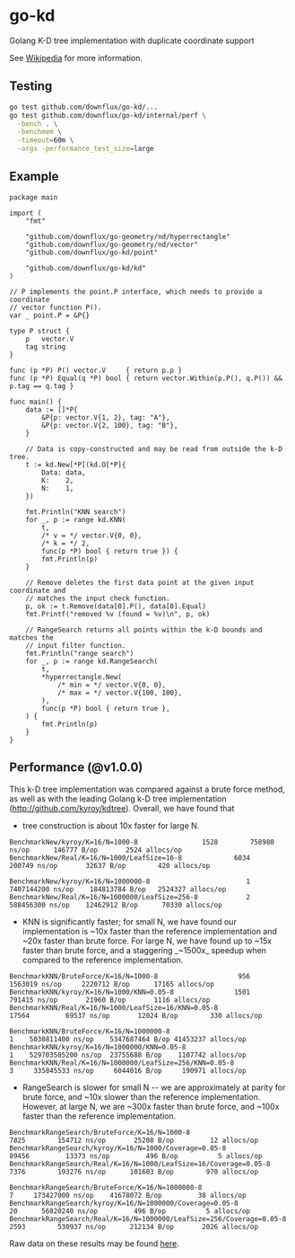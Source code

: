 # go-kd

Golang K-D tree implementation with duplicate coordinate support

See [Wikipedia](https://en.wikipedia.org/wiki/K-d_tree) for more information.

## Testing

```bash
go test github.com/downflux/go-kd/...
go test github.com/downflux/go-kd/internal/perf \
  -bench . \
  -benchmem \
  -timeout=60m \
  -args -performance_test_size=large
```

## Example

```golang
package main

import (
	"fmt"

	"github.com/downflux/go-geometry/nd/hyperrectangle"
	"github.com/downflux/go-geometry/nd/vector"
	"github.com/downflux/go-kd/point"

	"github.com/downflux/go-kd/kd"
)

// P implements the point.P interface, which needs to provide a coordinate
// vector function P().
var _ point.P = &P{}

type P struct {
	p   vector.V
	tag string
}

func (p *P) P() vector.V     { return p.p }
func (p *P) Equal(q *P) bool { return vector.Within(p.P(), q.P()) && p.tag == q.tag }

func main() {
	data := []*P{
		&P{p: vector.V{1, 2}, tag: "A"},
		&P{p: vector.V{2, 100}, tag: "B"},
	}

	// Data is copy-constructed and may be read from outside the k-D tree.
	t := kd.New[*P](kd.O[*P]{
		Data: data,
		K:    2,
		N:    1,
	})

	fmt.Println("KNN search")
	for _, p := range kd.KNN(
		t,
		/* v = */ vector.V{0, 0},
		/* k = */ 2,
		func(p *P) bool { return true }) {
		fmt.Println(p)
	}

	// Remove deletes the first data point at the given input coordinate and
	// matches the input check function.
	p, ok := t.Remove(data[0].P(), data[0].Equal)
	fmt.Printf("removed %v (found = %v)\n", p, ok)

	// RangeSearch returns all points within the k-D bounds and matches the
	// input filter function.
	fmt.Println("range search")
	for _, p := range kd.RangeSearch(
		t,
		*hyperrectangle.New(
			/* min = */ vector.V{0, 0},
			/* max = */ vector.V{100, 100},
		),
		func(p *P) bool { return true },
	) {
		fmt.Println(p)
	}
}
```

## Performance (@v1.0.0)

This k-D tree implementation was compared against a brute force method, as well
as with the leading Golang k-D tree implementation
(http://github.com/kyroy/kdtree). Overall, we have found that

* tree construction is about 10x faster for large N.

```
BenchmarkNew/kyroy/K=16/N=1000-8         	    1528	    758980 ns/op	  146777 B/op	    2524 allocs/op
BenchmarkNew/Real/K=16/N=1000/LeafSize=16-8        	    6034	    200749 ns/op	   32637 B/op	     420 allocs/op

BenchmarkNew/kyroy/K=16/N=1000000-8                	       1	7407144200 ns/op	184813784 B/op	 2524327 allocs/op
BenchmarkNew/Real/K=16/N=1000000/LeafSize=256-8    	       2	 588456300 ns/op	12462912 B/op	   70330 allocs/op
```

* KNN is significantly faster; for small N, we have found our implementation is
  ~10x faster than the reference implementation and ~20x faster than brute
  force. For large N, we have found up to ~15x faster than brute force, and a
  staggering _~1500x_ speedup when compared to the reference implementation.

```
BenchmarkKNN/BruteForce/K=16/N=1000-8              	     956	   1563019 ns/op	 2220712 B/op	   17165 allocs/op
BenchmarkKNN/kyroy/K=16/N=1000/KNN=0.05-8          	    1501	    791415 ns/op	   21960 B/op	    1116 allocs/op
BenchmarkKNN/Real/K=16/N=1000/LeafSize=16/KNN=0.05-8        	   17564	     69537 ns/op	   12024 B/op	     330 allocs/op

BenchmarkKNN/BruteForce/K=16/N=1000000-8                    	       1	5030811400 ns/op	5347687464 B/op	41453237 allocs/op
BenchmarkKNN/kyroy/K=16/N=1000000/KNN=0.05-8                	       1	529703585200 ns/op	23755688 B/op	 1107742 allocs/op
BenchmarkKNN/Real/K=16/N=1000000/LeafSize=256/KNN=0.05-8    	       3	 335845533 ns/op	 6044016 B/op	  190971 allocs/op
```

* RangeSearch is slower for small N -- we are approximately at parity for brute
  force, and ~10x slower than the reference implementation. However, at large N,
  we are ~300x faster than brute force, and ~100x faster than the reference
  implementation.

```
BenchmarkRangeSearch/BruteForce/K=16/N=1000-8               	    7825	    154712 ns/op	   25208 B/op	      12 allocs/op
BenchmarkRangeSearch/kyroy/K=16/N=1000/Coverage=0.05-8      	   89456	     13373 ns/op	     496 B/op	       5 allocs/op
BenchmarkRangeSearch/Real/K=16/N=1000/LeafSize=16/Coverage=0.05-8        	    7376	    193276 ns/op	  101603 B/op	     970 allocs/op

BenchmarkRangeSearch/BruteForce/K=16/N=1000000-8                         	       7	 173427000 ns/op	41678072 B/op	      38 allocs/op
BenchmarkRangeSearch/kyroy/K=16/N=1000000/Coverage=0.05-8                	      20	  56820240 ns/op	     496 B/op	       5 allocs/op
BenchmarkRangeSearch/Real/K=16/N=1000000/LeafSize=256/Coverage=0.05-8    	    2593	    530937 ns/op	  212134 B/op	    2026 allocs/op
```

Raw data on these results may be found [here](/internal/perf/results/v0.5.5.txt).
